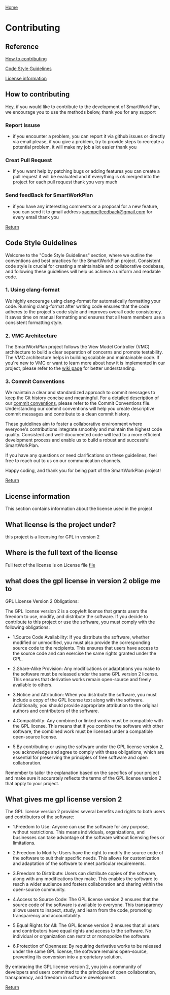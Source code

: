 [Home](../README.md)

# Contributing 

## Reference

[How to contributing](#how-to-contributing)

[Code Style Guidelines](#code-style-guidelines)

[License information](#license-information)

## How to contributing

Hey, if you would like to contribute to the development of SmartWorkPlan, we encourage you to use the methods below, thank you for any support

### Report Issuse
* if you encounter a problem, you can report it via github issues or directly via email please, if you give a problem, try to provide steps to recreate a potential problem, it will make my job a lot easier thank you

### Creat Pull Request
* If you want help by patching bugs or adding features you can create a pull request it will be evaluated and if everything is ok merged into the project for each pull request thank you very much

### Send feedBack for SmartWorkPlan
* if you have any interesting comments or a proposal for a new feature, you can send it to gmail address xaempelfeedback@gmail.com for every email thank you

[Return](#reference)
## Code Style Guidelines

Welcome to the "Code Style Guidelines" section, where we outline the conventions and best practices for the SmartWorkPlan project. Consistent code style is crucial for creating a maintainable and collaborative codebase, and following these guidelines will help us achieve a uniform and readable code.

### 1. Using clang-format

We highly encourage using clang-format for automatically formatting your code. Running clang-format after writing code ensures that the code adheres to the project's code style and improves overall code consistency. It saves time on manual formatting and ensures that all team members use a consistent formatting style.

### 2. VMC Architecture

The SmartWorkPlan project follows the View Model Controller (VMC) architecture to build a clear separation of concerns and promote testability. The VMC architecture helps in building scalable and maintainable code. If you're new to VMC or want to learn more about how it is implemented in our project, please refer to the [wiki page](https://en.wikipedia.org/wiki/Model%E2%80%93view%E2%80%93controller) for better understanding.

### 3. Commit Conventions

We maintain a clear and standardized approach to commit messages to keep the Git history concise and meaningful. For a detailed description of our [commit conventions](docs/git/commit_conventions.md), please refer to the Commit Conventions file. Understanding our commit conventions will help you create descriptive commit messages and contribute to a clean commit history.

These guidelines aim to foster a collaborative environment where everyone's contributions integrate smoothly and maintain the highest code quality. Consistent and well-documented code will lead to a more efficient development process and enable us to build a robust and successful SmartWorkPlan.

If you have any questions or need clarifications on these guidelines, feel free to reach out to us on our communication channels.

Happy coding, and thank you for being part of the SmartWorkPlan project!

[Return](#reference)
## License information

This section contains information about the license used in the project

## What license is the project under?
this project is a licensing for GPL in version 2

## Where is the full text of the license

Full text of the license is on License file [file](../LICENSE)

## what does the gpl license in version 2 oblige me to

GPL License Version 2 Obligations:

The GPL license version 2 is a copyleft license that grants users the freedom to use, modify, and distribute the software. If you decide to contribute to this project or use the software, you must comply with the following obligations:

* 1.Source Code Availability: If you distribute the software, whether modified or unmodified, you must also provide the corresponding source code to the recipients. This ensures that users have access to the source code and can exercise the same rights granted under the GPL.

* 2.Share-Alike Provision: Any modifications or adaptations you make to the software must be released under the same GPL version 2 license. This ensures that derivative works remain open-source and freely available to others.

* 3.Notice and Attribution: When you distribute the software, you must include a copy of the GPL license text along with the software. Additionally, you should provide appropriate attribution to the original authors and contributors of the software.

* 4.Compatibility: Any combined or linked works must be compatible with the GPL license. This means that if you combine the software with other software, the combined work must be licensed under a compatible open-source license.

* 5.By contributing or using the software under the GPL license version 2, you acknowledge and agree to comply with these obligations, which are essential for preserving the principles of free software and open collaboration.

Remember to tailor the explanation based on the specifics of your project and make sure it accurately reflects the terms of the GPL license version 2 that apply to your project.

## What gives me gpl license version 2

The GPL license version 2 provides several benefits and rights to both users and contributors of the software:

* 1.Freedom to Use: Anyone can use the software for any purpose, without restrictions. This means individuals, organizations, and businesses can take advantage of the software without licensing fees or limitations.

* 2.Freedom to Modify: Users have the right to modify the source code of the software to suit their specific needs. This allows for customization and adaptation of the software to meet particular requirements.

* 3.Freedom to Distribute: Users can distribute copies of the software, along with any modifications they make. This enables the software to reach a wider audience and fosters collaboration and sharing within the open-source community.

* 4.Access to Source Code: The GPL license version 2 ensures that the source code of the software is available to everyone. This transparency allows users to inspect, study, and learn from the code, promoting transparency and accountability.

* 5.Equal Rights for All: The GPL license version 2 ensures that all users and contributors have equal rights and access to the software. No individual or organization can restrict or monopolize the software.

* 6.Protection of Openness: By requiring derivative works to be released under the same GPL license, the software remains open-source, preventing its conversion into a proprietary solution.

By embracing the GPL license version 2, you join a community of developers and users committed to the principles of open collaboration, transparency, and freedom in software development.

[Return](#reference)